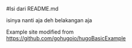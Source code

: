 #Isi dari README.md

isinya nanti aja deh belakangan aja

Example site modified from https://github.com/gohugoio/hugoBasicExample